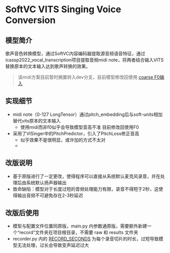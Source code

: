 # SoftVC VITS Singing Voice Conversion
## 模型简介
歌声音色转换模型，通过SoftVC内容编码器提取源音频语音特征，通过icassp2022_vocal_transcription项目提取音频midi note，将两者结合输入VITS替换原本的文本输入达到歌声转换的效果。
> 该midi方案目前暂时搁置转入dev分支，目前模型修改回使用 [coarse F0输入](https://github.com/PlayVoice/VI-SVC/blob/main/svc/prepare/preprocess_wave.py)
## 实现细节
+ midi note（0-127 LongTensor）通过pitch_embedding后与soft-units相加替代vits原本的文本输入
  + 使用midi而非f0似乎会导致模型音高不准 目前修改回使用F0
+ 采用了VISinger中的PitchPredictor，引入了PitchLoss修正音高
  + 似乎效果不是很明显，或许加的方式不太对
  + 
## 改版说明
+ 基于原版进行了一定更改，使得程序可以直接从系统默认麦克风录音，并在处理后由系统默认扬声器输出
+ 致命缺陷：模型对于长度过短的音频处理能力有限，录音不得短于2秒，这使得输出音频不可避免存在2-3秒延迟

## 改版后使用
+ 模型与配置文件位置同原版，main.py 内参数通原版，需要额外新建一个“record”文件夹在项目根目录，不需要 raw 和 results 文件夹
+ recorder.py 内的 [RECORD_SECONDS](https://github.com/wild233-sys/sovits_f0_infer-colab/blob/sovits_f0_infer_realTime/recorder.py#:~:text=CHUNK%20%3D%20256-,RECORD_SECONDS%20%3D%202,-WAVE_OUTPUT_FILENAME%20%3D%20filepath) 为每个录音切片的时长，过短导致模型无法处理，过长会导致变声延迟过大
